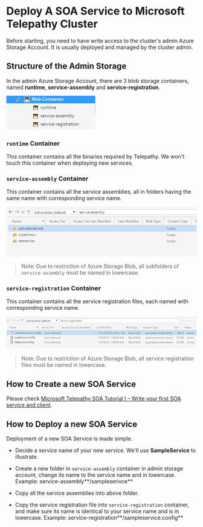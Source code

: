 # Deploy A SOA Service to Microsoft Telepathy Cluster

Before starting, you need to have write access to the cluster's admin Azure Storage Account. It is usually deployed and managed by the cluster admin.

## Structure of the Admin Storage 

In the admin Azure Storage Account, there are 3 blob storage containers, named **runtime**, **service-assembly** and **service-registration**.

![image-20191128114604435](deploy_service.media/admin-storage-conatiners.png)

### `runtime` Container

This container contains all the binaries required by Telepathy. We won't touch this container when deploying new services.

### `service-assembly` Container

This container contains all the service assemblies, all in folders having the same name with corresponding service name.

![image-20191128114959727](deploy_service.media/service-assembly-container.png)

> Note: Due to restriction of Azure Storage Blob, all subfolders of `service-assembly`  must be named in lowercase.

### `service-registration` Container

This container contains all the service registration files, each named with corresponding service name.

![image-20191128115218166](deploy_service.media/service-registration-container.png)

> Note: Due to restriction of Azure Storage Blob, all service registration files must be named in lowercase.

## How to Create a new SOA Service

Please check [Microsoft Telepathy SOA Tutorial I – Write your first SOA service and client](tutorial/soa-tutorial-1-write-your-first-soa-service-and-client.md).

## How to Deploy a new SOA Service

Deployment of a new SOA Service is made simple. 

- Decide a service name of your new service. We'll use **SampleService** to illustrate.

- Create a new folder in `service-assembly` container in admin storage account, change its name to the service name and in lowercase. Example: service-assembly**/sampleserivce**
- Copy all the service assemblies into above folder.
- Copy the service registration file into `service-registration` container, and make sure its name is identical to your service name and is in lowercase. Example: service-registration**/sampleservice.config**